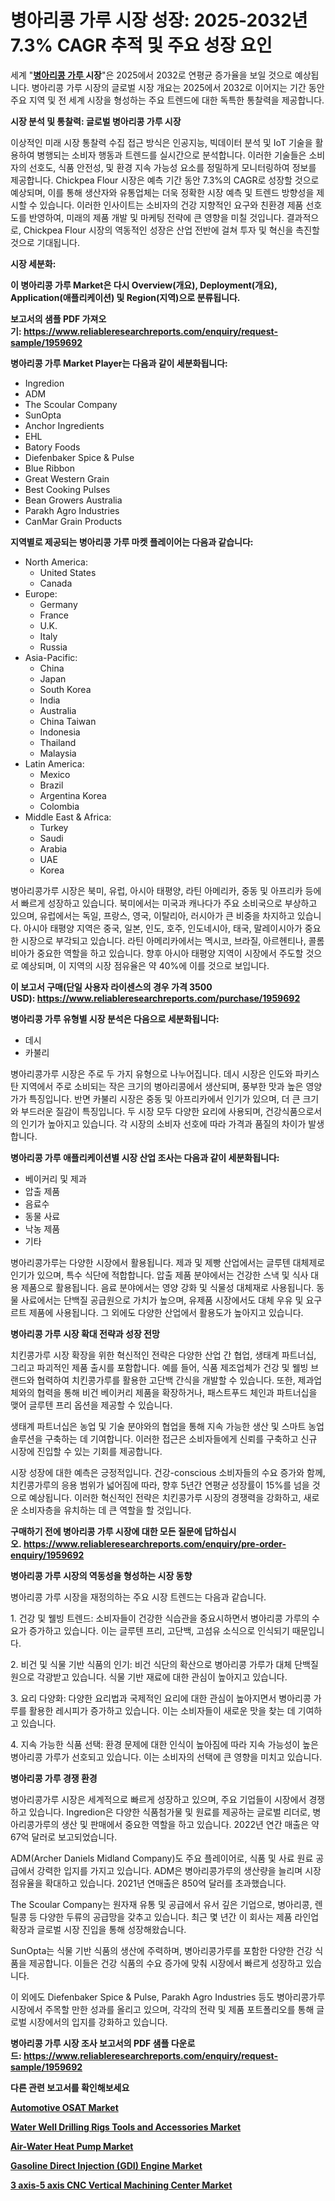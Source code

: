 <p><h1>병아리콩 가루 시장 성장: 2025-2032년 7.3% CAGR 추적 및 주요 성장 요인</h1></p><p>세계 "<strong><a href="https://www.reliableresearchreports.com/chickpea-flour-r1959692?utm_campaign=106&utm_medium=8&utm_source=Github&utm_content=ia&utm_term=24032025&utm_id=chickpea-flour">병아리콩 가루&nbsp;</a></strong><strong>시장</strong>"은 2025에서 2032로 연평균 증가율을 보일 것으로 예상됩니다. 병아리콩 가루 시장의 글로벌 시장 개요는 2025에서 2032로 이어지는 기간 동안 주요 지역 및 전 세계 시장을 형성하는 주요 트렌드에 대한 독특한 통찰력을 제공합니다.</p>
<p><strong>시장 분석 및 통찰력: 글로벌 병아리콩 가루 시장</strong></p>
<p><p>이상적인 미래 시장 통찰력 수집 접근 방식은 인공지능, 빅데이터 분석 및 IoT 기술을 활용하여 병행되는 소비자 행동과 트렌드를 실시간으로 분석합니다. 이러한 기술들은 소비자의 선호도, 식품 안전성, 및 환경 지속 가능성 요소를 정밀하게 모니터링하여 정보를 제공합니다. Chickpea Flour 시장은 예측 기간 동안 7.3%의 CAGR로 성장할 것으로 예상되며, 이를 통해 생산자와 유통업체는 더욱 정확한 시장 예측 및 트렌드 방향성을 제시할 수 있습니다. 이러한 인사이트는 소비자의 건강 지향적인 요구와 친환경 제품 선호도를 반영하여, 미래의 제품 개발 및 마케팅 전략에 큰 영향을 미칠 것입니다. 결과적으로, Chickpea Flour 시장의 역동적인 성장은 산업 전반에 걸쳐 투자 및 혁신을 촉진할 것으로 기대됩니다.</p><a href="%7CAUTHORITHY_DOMAIN_URL%7C?utm_campaign=106&utm_medium=8&utm_source=Github&utm_content=ia&utm_term=24032025&utm_id=chickpea-flour"></a></p>
<p><strong>시장 세분화:</strong></p>
<p><strong>이 병아리콩 가루 Market은 다시 Overview(개요), Deployment(개요), Application(애플리케이션) 및 Region(지역)으로 분류됩니다.</strong></p>
<p><strong>보고서의 샘플 PDF 가져오기:&nbsp;<a href="https://www.reliableresearchreports.com/enquiry/request-sample/1959692?utm_campaign=106&utm_medium=8&utm_source=Github&utm_content=ia&utm_term=24032025&utm_id=chickpea-flour">https://www.reliableresearchreports.com/enquiry/request-sample/1959692</a></strong><strong></strong></p>
<p><strong>병아리콩 가루 Market Player는 다음과 같이 세분화됩니다:</strong></p>
<p><ul><li>Ingredion</li><li>ADM</li><li>The Scoular Company</li><li>SunOpta</li><li>Anchor Ingredients</li><li>EHL</li><li>Batory Foods</li><li>Diefenbaker Spice & Pulse</li><li>Blue Ribbon</li><li>Great Western Grain</li><li>Best Cooking Pulses</li><li>Bean Growers Australia</li><li>Parakh Agro Industries</li><li>CanMar Grain Products</li></ul></p>
<p><strong>지역별로 제공되는 병아리콩 가루 마켓 플레이어는 다음과 같습니다:</strong></p>
<p><ul>
    <li>
        North America:
        <ul>
            <li>United States</li>
            <li>Canada</li>
        </ul>
    </li>
    <li>
        Europe:
        <ul>
            <li>Germany</li>
            <li>France</li>
            <li>U.K.</li>
            <li>Italy</li>
            <li>Russia</li>
        </ul>
    </li>
    <li>
        Asia-Pacific:
        <ul>
            <li>China</li>
            <li>Japan</li>
            <li>South Korea</li>
            <li>India</li>
            <li>Australia</li>
            <li>China Taiwan</li>
            <li>Indonesia</li>
            <li>Thailand</li>
            <li>Malaysia</li>
        </ul>
    </li>
    <li>
        Latin America:
        <ul>
            <li>Mexico</li>
            <li>Brazil</li>
            <li>Argentina Korea</li>
            <li>Colombia</li>
        </ul>
    </li>
    <li>
        Middle East & Africa:
        <ul>
            <li>Turkey</li>
            <li>Saudi</li>
            <li>Arabia</li>
            <li>UAE</li>
            <li>Korea</li>
        </ul>
    </li>
    </ul></p>
<p><p>병아리콩가루 시장은 북미, 유럽, 아시아 태평양, 라틴 아메리카, 중동 및 아프리카 등에서 빠르게 성장하고 있습니다. 북미에서는 미국과 캐나다가 주요 소비국으로 부상하고 있으며, 유럽에서는 독일, 프랑스, 영국, 이탈리아, 러시아가 큰 비중을 차지하고 있습니다. 아시아 태평양 지역은 중국, 일본, 인도, 호주, 인도네시아, 태국, 말레이시아가 중요한 시장으로 부각되고 있습니다. 라틴 아메리카에서는 멕시코, 브라질, 아르헨티나, 콜롬비아가 중요한 역할을 하고 있습니다. 향후 아시아 태평양 지역이 시장에서 주도할 것으로 예상되며, 이 지역의 시장 점유율은 약 40%에 이를 것으로 보입니다.</p></p>
<p><strong>이 보고서 구매(단일 사용자 라이센스의 경우 가격 3500 USD):&nbsp;<a href="https://www.reliableresearchreports.com/purchase/1959692?utm_campaign=106&utm_medium=8&utm_source=Github&utm_content=ia&utm_term=24032025&utm_id=chickpea-flour">https://www.reliableresearchreports.com/purchase/1959692</a></strong></p>
<p><strong>병아리콩 가루 유형별 시장 분석은 다음으로 세분화됩니다:</strong></p>
<p><ul><li>데시</li><li>카불리</li></ul></p>
<p><p>병아리콩가루 시장은 주로 두 가지 유형으로 나누어집니다. 데시 시장은 인도와 파키스탄 지역에서 주로 소비되는 작은 크기의 병아리콩에서 생산되며, 풍부한 맛과 높은 영양가가 특징입니다. 반면 카불리 시장은 중동 및 아프리카에서 인기가 있으며, 더 큰 크기와 부드러운 질감이 특징입니다. 두 시장 모두 다양한 요리에 사용되며, 건강식품으로서의 인기가 높아지고 있습니다. 각 시장의 소비자 선호에 따라 가격과 품질의 차이가 발생합니다.</p></p>
<p><strong>병아리콩 가루 애플리케이션별 시장 산업 조사는 다음과 같이 세분화됩니다:</strong></p>
<p><ul><li>베이커리 및 제과</li><li>압출 제품</li><li>음료수</li><li>동물 사료</li><li>낙농 제품</li><li>기타</li></ul></p>
<p><p>병아리콩가루는 다양한 시장에서 활용됩니다. 제과 및 제빵 산업에서는 글루텐 대체제로 인기가 있으며, 특수 식단에 적합합니다. 압출 제품 분야에서는 건강한 스낵 및 식사 대용 제품으로 활용됩니다. 음료 분야에서는 영양 강화 및 식물성 대체재로 사용됩니다. 동물 사료에서는 단백질 공급원으로 가치가 높으며, 유제품 시장에서도 대체 우유 및 요구르트 제품에 사용됩니다. 그 외에도 다양한 산업에서 활용도가 높아지고 있습니다.</p></p>
<p><strong>병아리콩 가루 시장 확대 전략과 성장 전망</strong></p>
<p><p>치킨콩가루 시장 확장을 위한 혁신적인 전략은 다양한 산업 간 협업, 생태계 파트너십, 그리고 파괴적인 제품 출시를 포함합니다. 예를 들어, 식품 제조업체가 건강 및 웰빙 브랜드와 협력하여 치킨콩가루를 활용한 고단백 간식을 개발할 수 있습니다. 또한, 제과업체와의 협력을 통해 비건 베이커리 제품을 확장하거나, 패스트푸드 체인과 파트너십을 맺어 글루텐 프리 옵션을 제공할 수 있습니다. </p><p>생태계 파트너십은 농업 및 기술 분야와의 협업을 통해 지속 가능한 생산 및 스마트 농업 솔루션을 구축하는 데 기여합니다. 이러한 접근은 소비자들에게 신뢰를 구축하고 신규 시장에 진입할 수 있는 기회를 제공합니다. </p><p>시장 성장에 대한 예측은 긍정적입니다. 건강-conscious 소비자들의 수요 증가와 함께, 치킨콩가루의 응용 범위가 넓어짐에 따라, 향후 5년간 연평균 성장률이 15%를 넘을 것으로 예상됩니다. 이러한 혁신적인 전략은 치킨콩가루 시장의 경쟁력을 강화하고, 새로운 소비자층을 유치하는 데 큰 역할을 할 것입니다.</p></p>
<p><strong>구매하기 전에 병아리콩 가루 시장에 대한 모든 질문에 답하십시오.&nbsp;<a href="https://www.reliableresearchreports.com/enquiry/pre-order-enquiry/1959692?utm_campaign=106&utm_medium=8&utm_source=Github&utm_content=ia&utm_term=24032025&utm_id=chickpea-flour">https://www.reliableresearchreports.com/enquiry/pre-order-enquiry/1959692</a></strong><strong></strong></p>
<p><strong>병아리콩 가루 시장의 역동성을 형성하는 시장 동향</strong></p>
<p><p>병아리콩 가루 시장을 재정의하는 주요 시장 트렌드는 다음과 같습니다.</p><p>1. 건강 및 웰빙 트렌드: 소비자들이 건강한 식습관을 중요시하면서 병아리콩 가루의 수요가 증가하고 있습니다. 이는 글루텐 프리, 고단백, 고섬유 소식으로 인식되기 때문입니다.</p><p>2. 비건 및 식물 기반 식품의 인기: 비건 식단의 확산으로 병아리콩 가루가 대체 단백질 원으로 각광받고 있습니다. 식물 기반 재료에 대한 관심이 높아지고 있습니다.</p><p>3. 요리 다양화: 다양한 요리법과 국제적인 요리에 대한 관심이 높아지면서 병아리콩 가루를 활용한 레시피가 증가하고 있습니다. 이는 소비자들이 새로운 맛을 찾는 데 기여하고 있습니다.</p><p>4. 지속 가능한 식품 선택: 환경 문제에 대한 인식이 높아짐에 따라 지속 가능성이 높은 병아리콩 가루가 선호되고 있습니다. 이는 소비자의 선택에 큰 영향을 미치고 있습니다.</p></p>
<p><strong>병아리콩 가루 경쟁 환경</strong></p>
<p><p>병아리콩가루 시장은 세계적으로 빠르게 성장하고 있으며, 주요 기업들이 시장에서 경쟁하고 있습니다. Ingredion은 다양한 식품첨가물 및 원료를 제공하는 글로벌 리더로, 병아리콩가루의 생산 및 판매에서 중요한 역할을 하고 있습니다. 2022년 연간 매출은 약 67억 달러로 보고되었습니다.</p><p>ADM(Archer Daniels Midland Company)도 주요 플레이어로, 식품 및 사료 원료 공급에서 강력한 입지를 가지고 있습니다. ADM은 병아리콩가루의 생산량을 늘리며 시장 점유율을 확대하고 있습니다. 2021년 연매출은 850억 달러를 초과했습니다.</p><p>The Scoular Company는 원자재 유통 및 공급에서 유서 깊은 기업으로, 병아리콩, 렌틸콩 등 다양한 두류의 공급망을 갖추고 있습니다. 최근 몇 년간 이 회사는 제품 라인업 확장과 글로벌 시장 진입을 통해 성장해왔습니다.</p><p>SunOpta는 식물 기반 식품의 생산에 주력하며, 병아리콩가루를 포함한 다양한 건강 식품을 제공합니다. 이들은 건강 식품의 수요 증가에 맞춰 시장에서 빠르게 성장하고 있습니다.</p><p>이 외에도 Diefenbaker Spice & Pulse, Parakh Agro Industries 등도 병아리콩가루 시장에서 주목할 만한 성과를 올리고 있으며, 각각의 전략 및 제품 포트폴리오를 통해 글로벌 시장에서의 입지를 강화하고 있습니다.</p></p>
<p><strong>병아리콩 가루 시장 조사 보고서의 PDF 샘플 다운로드:&nbsp;<a href="https://www.reliableresearchreports.com/enquiry/request-sample/1959692?utm_campaign=106&utm_medium=8&utm_source=Github&utm_content=ia&utm_term=24032025&utm_id=chickpea-flour">https://www.reliableresearchreports.com/enquiry/request-sample/1959692</a></strong></p>
<p><strong></strong></p>
<p><strong></strong></p>
<p><strong></strong></p>
<p><strong></strong></p>
<p><strong>다른 관련 보고서를 확인해보세요</strong></p>
<p><strong><p><a href="https://github.com/yepezkommakp/Market-Research-Report-List-1/blob/main/automotive-osat-market.md?utm_campaign=106&utm_medium=8&utm_source=Github&utm_content=ia&utm_term=24032025&utm_id=chickpea-flour">Automotive OSAT Market</a></p><p><a href="https://github.com/kryshaprilbb/Market-Research-Report-List-1/blob/main/water-well-drilling-rigs-tools-and-accessories-market.md?utm_campaign=106&utm_medium=8&utm_source=Github&utm_content=ia&utm_term=24032025&utm_id=chickpea-flour">Water Well Drilling Rigs Tools and Accessories Market</a></p><p><a href="https://github.com/warshatulang0/Market-Research-Report-List-1/blob/main/air-water-heat-pump-market.md?utm_campaign=106&utm_medium=8&utm_source=Github&utm_content=ia&utm_term=24032025&utm_id=chickpea-flour">Air-Water Heat Pump Market</a></p><p><a href="https://github.com/syiqvanyo/Market-Research-Report-List-1/blob/main/gasoline-direct-injection-gdi-engine-market.md?utm_campaign=106&utm_medium=8&utm_source=Github&utm_content=ia&utm_term=24032025&utm_id=chickpea-flour">Gasoline Direct Injection (GDI) Engine Market</a></p><p><a href="https://github.com/minakibanov/Market-Research-Report-List-1/blob/main/3-axis-5-axis-cnc-vertical-machining-center-market.md?utm_campaign=106&utm_medium=8&utm_source=Github&utm_content=ia&utm_term=24032025&utm_id=chickpea-flour">3 axis-5 axis CNC Vertical Machining Center Market</a></p></strong></p>